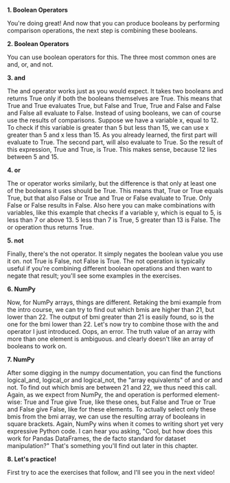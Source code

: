 **1. Boolean Operators**

You're doing great! And now that you can produce booleans by performing comparison operations, the next step is combining these booleans.

**2. Boolean Operators**

You can use boolean operators for this. The three most common ones are and, or, and not.

**3. and**

The and operator works just as you would expect. It takes two booleans and returns True only if both the booleans themselves are True. This means that True and True evaluates True, but False and True, True and False and False and False all evaluate to False. Instead of using booleans, we can of course use the results of comparisons. Suppose we have a variable x, equal to 12. To check if this variable is greater than 5 but less than 15, we can use x greater than 5 and x less than 15. As you already learned, the first part will evaluate to True. The second part, will also evaluate to True. So the result of this expression, True and True, is True. This makes sense, because 12 lies between 5 and 15.

**4. or**

The or operator works similarly, but the difference is that only at least one of the booleans it uses should be True. This means that, True or True equals True, but that also False or True and True or False evaluate to True. Only False or False results in False. Also here you can make combinations with variables, like this example that checks if a variable y, which is equal to 5, is less than 7 or above 13. 5 less than 7 is True, 5 greater than 13 is False. The or operation thus returns True.

**5. not**

Finally, there's the not operator. It simply negates the boolean value you use it on. not True is False, not False is True. The not operation is typically useful if you're combining different boolean operations and then want to negate that result; you'll see some examples in the exercises.

**6. NumPy**

Now, for NumPy arrays, things are different. Retaking the bmi example from the intro course, we can try to find out which bmis are higher than 21, but lower than 22. The output of bmi greater than 21 is easily found, so is the one for the bmi lower than 22. Let's now try to combine those with the and operator I just introduced. Oops, an error. The truth value of an array with more than one element is ambiguous. and clearly doesn't like an array of booleans to work on.

**7. NumPy**

After some digging in the numpy documentation, you can find the functions logical_and, logical_or and logical_not, the "array equivalents" of and or and not. To find out which bmis are between 21 and 22, we thus need this call. Again, as we expect from NumPy, the and operation is performed element-wise: True and True give True, like these ones, but False and True or True and False give False, like for these elements. To actually select only these bmis from the bmi array, we can use the resulting array of booleans in square brackets. Again, NumPy wins when it comes to writing short yet very expressive Python code. I can hear you asking, "Cool, but how does this work for Pandas DataFrames, the de facto standard for dataset manipulation?" That's something you'll find out later in this chapter.

**8. Let's practice!**

First try to ace the exercises that follow, and I'll see you in the next video!